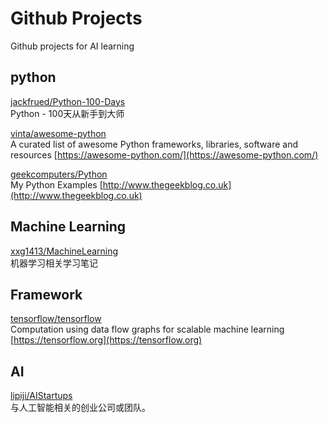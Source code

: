 
# Github Projects

Github projects for AI learning  


## python

[jackfrued/Python-100-Days](https://github.com/jackfrued/Python-100-Days)  
Python - 100天从新手到大师  

[vinta/awesome-python](https://github.com/vinta/awesome-python)  
A curated list of awesome Python frameworks, libraries, software and resources [https://awesome-python.com/](https://awesome-python.com/)  

[geekcomputers/Python](https://github.com/geekcomputers/Python)  
My Python Examples [http://www.thegeekblog.co.uk](http://www.thegeekblog.co.uk)  


## Machine Learning

[xxg1413/MachineLearning](https://github.com/xxg1413/MachineLearning)  
机器学习相关学习笔记  


## Framework

[tensorflow/tensorflow](https://github.com/tensorflow/tensorflow)  
Computation using data flow graphs for scalable machine learning [https://tensorflow.org](https://tensorflow.org)  


## AI

[lipiji/AIStartups](https://github.com/lipiji/AIStartups)  
与人工智能相关的创业公司或团队。  
